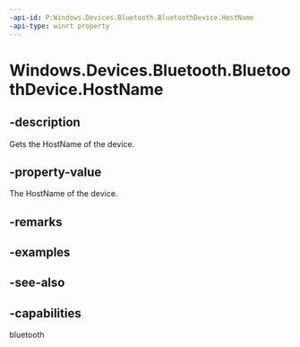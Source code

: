 ```yaml
---
-api-id: P:Windows.Devices.Bluetooth.BluetoothDevice.HostName
-api-type: winrt property
---
```


<!-- Property syntax
public Windows.Networking.HostName HostName { get; }
-->

# Windows.Devices.Bluetooth.BluetoothDevice.HostName

## -description
Gets the HostName of the device.

## -property-value
The HostName of the device.

## -remarks

## -examples

## -see-also


## -capabilities
bluetooth